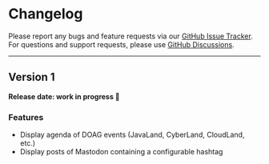 # Changelog

Please report any bugs and feature requests via our
[GitHub Issue Tracker](https://github.com/McPringle/apus/issues).
For questions and support requests, please use
[GitHub Discussions](https://github.com/McPringle/apus/discussions).

---

## Version 1

**Release date: work in progress 🚧**

### Features

* Display agenda of DOAG events (JavaLand, CyberLand, CloudLand, etc.)
* Display posts of Mastodon containing a configurable hashtag

